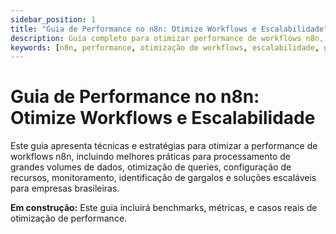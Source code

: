 ```yaml
---
sidebar_position: 1
title: "Guia de Performance no n8n: Otimize Workflows e Escalabilidade"
description: Guia completo para otimizar performance de workflows n8n, melhores práticas, benchmarks e escalabilidade para empresas brasileiras.
keywords: [n8n, performance, otimização de workflows, escalabilidade, guia de performance, benchmark n8n, melhores práticas, automação empresarial]
---
```


# Guia de Performance no n8n: Otimize Workflows e Escalabilidade

Este guia apresenta técnicas e estratégias para otimizar a performance de workflows n8n, incluindo melhores práticas para processamento de grandes volumes de dados, otimização de queries, configuração de recursos, monitoramento, identificação de gargalos e soluções escaláveis para empresas brasileiras.

**Em construção:** Este guia incluirá benchmarks, métricas, e casos reais de otimização de performance.
